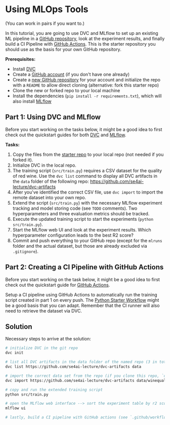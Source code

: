 # Using MLOps Tools

(You can work in pairs if you want to.)

In this tutorial, you are going to use DVC and MLflow to set up an existing ML pipeline in a [GitHub repository](https://github.com), look at the experiment results, and finally build a CI Pipeline with [GitHub Actions](https://docs.github.com/en/actions/quickstart).
This is the starter repository you should use as the basis for your own GitHub repository.

**Prerequisites:**
- Install [DVC](https://dvc.org)
- Create a [GitHub account](https://github.com/signup) (if you don't have one already)
- Create a [new GitHub repository](https://github.com/new) for your account and initialize the repo with a `README` to allow direct cloning (alternative: fork this starter repo)
- Clone the new or forked repo to your local machine
- Install the dependencies (`pip install -r requirements.txt`), which will also install [MLflow](https://mlflow.org/docs/latest/quickstart.html#installing-mlflow)

## Part 1: Using DVC and MLflow

Before you start working on the tasks below, it might be a good idea to first check out the quickstart guides for both [DVC](https://dvc.org/doc/start) and [MLflow](https://mlflow.org/docs/latest/quickstart.html).

**Tasks:**
1. Copy the files from the [starter repo](https://github.com/se4ai-lecture/mlops-tools) to your local repo (not needed if you forked it).
2. Initialize DVC in the local repo.
3. The training script (`src/train.py`) requires a CSV dataset for the quality of red wine. Use the `dvc list` command to display all DVC artifacts in the `data` folder of the following repo: https://github.com/se4ai-lecture/dvc-artifacts
4. After you've identified the correct CSV file, use `dvc import` to import the remote dataset into your own repo.
5. Extend the script (`src/train.py`) with the necessary MLflow experiment tracking and model storing code (see `TODO` comments). Two hyperparameters and three evaluation metrics should be tracked.
6. Execute the updated training script to start the experiments (`python src/train.py`).
7. Start the MLflow web UI and look at the experiment results. Which hyperparameter configuration leads to the best R2 score?
8. Commit and push everything to your GitHub repo (except for the `mlruns` folder and the actual dataset, but those are already excluded via `.gitignore`).

## Part 2: Creating a CI Pipeline with GitHub Actions

Before you start working on the task below, it might be a good idea to first check out the quickstart guide for [GitHub Actions](https://docs.github.com/en/actions/quickstart).

Setup a CI pipeline using GitHub Actions to automatically run the training script created in part 1 on every push.
The [Python Starter Workflow](https://docs.github.com/en/actions/automating-builds-and-tests/building-and-testing-python) might be a good basis that you can adapt.
Remember that the CI runner will also need to retrieve the dataset via DVC.

## Solution

Necessary steps to arrive at the solution:

```bash
# initialize DVC in the git repo
dvc init

# list all DVC artifacts in the data folder of the named repo (3 in total)
dvc list https://github.com/se4ai-lecture/dvc-artifacts data

# import the correct data set from the repo (if you clone this repo, `dvc pull` is enough)
dvc import https://github.com/se4ai-lecture/dvc-artifacts data/winequality-red.csv

# copy and run the extended training script
python src/train.py

# open the MLflow web interface --> sort the experiment table by r2 score and look which alpha and l1_ratio the highest value has (r2 of 0.358 for alpha=0.01 and l1_ratio=0.01)
mlflow ui

# lastly, build a CI pipeline with GitHub actions (see `.github/workflows/ml-pipeline.yml`)
```